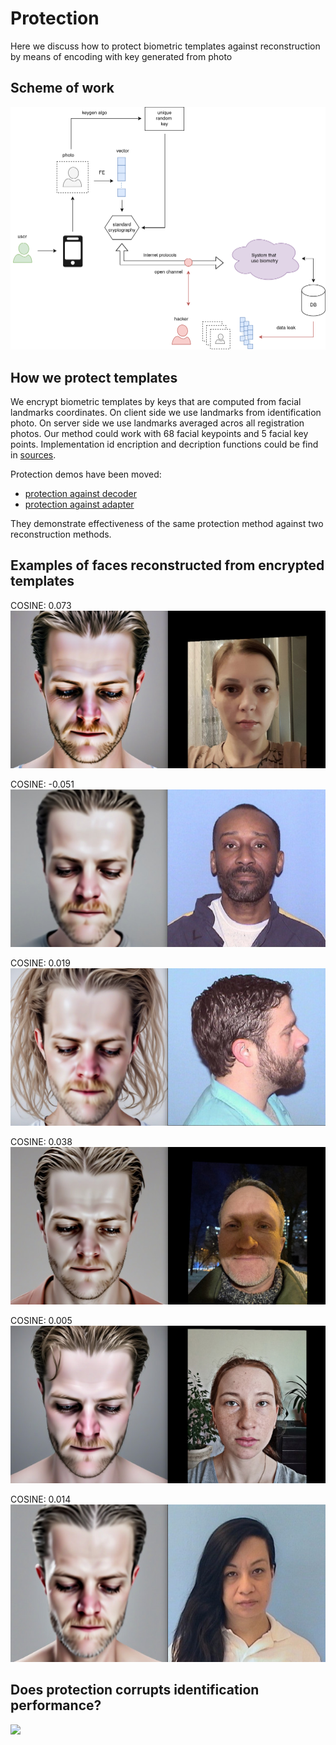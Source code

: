 # Protection

Here we discuss how to protect biometric templates against reconstruction by means of encoding with key generated from photo 

## Scheme of work

![](./figures/rbh24.png)

## How we protect templates

We encrypt biometric templates by keys that are computed from facial landmarks coordinates. On client side we use landmarks
from identification photo. On server side we use landmarks averaged acros all registration photos. Our method could work
with 68 facial keypoints and 5 facial key points. Implementation id encription and decription functions could be find in
[sources](../train_adapter_for_instantid/protection.py).

Protection demos have been moved:

 - [protection against decoder](../train_naive_decoder/protection_demo.py)
 - [protection against adapter](../train_adapter_for_instantid/protection_demo.py)

They demonstrate effectiveness of the same protection method against two reconstruction methods.  

## Examples of faces reconstructed from encrypted templates

COSINE: 0.073
![](../examples/protection/encrypted_template_reconstruction_by_adapter_HQ_4K_sample_0.jpg)

COSINE: -0.051
![](../examples/protection/encrypted_template_reconstruction_by_adapter_HQ_4K_sample_1.jpg)

COSINE: 0.019
![](../examples/protection/encrypted_template_reconstruction_by_adapter_HQ_4K_sample_2.jpg)

COSINE: 0.038
![](../examples/protection/encrypted_template_reconstruction_by_adapter_HQ_4K_sample_3.jpg)

COSINE: 0.005
![](../examples/protection/encrypted_template_reconstruction_by_adapter_HQ_4K_sample_4.jpg)

COSINE: 0.014
![](../examples/protection/encrypted_template_reconstruction_by_adapter_HQ_4K_sample_5.jpg)

## Does protection corrupts identification performance?

![](../examples/protection/ROC.png)
